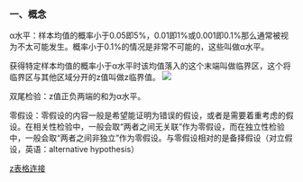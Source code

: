 ### 一、概念

α水平：样本均值的概率小于0.05即5%，0.01即1%或0.001即0.1%那么通常被视为不太可能发生。概率小于0.1%的情况是非常不可能的，这些叫做α水平。  

获得特定样本均值的概率小于α水平时该均值落入的这个末端叫做临界区，这个将临界区与其他区域分开的z值叫做z临界值。
![](http://images.cronusliang.me/ML/statistics/z%E4%B8%B4%E7%95%8C%E5%80%BC.png)

双尾检验：z值正负两端的和为α水平。  

零假设：零假设的内容一般是希望能证明为错误的假设，或者是需要着重考虑的假设。在相关性检验中，一般会取“两者之间无关联”作为零假设，而在独立性检验中，一般会取“两者之间非独立”作为零假设。与零假设相对的是备择假设（对立假设，英语：alternative hypothesis）








[z表格连接](https://s3.amazonaws.com/udacity-hosted-downloads/ZTable.jpg "z表格连接")